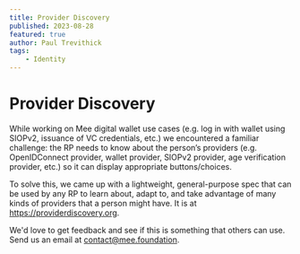 ```yaml
---
title: Provider Discovery
published: 2023-08-28
featured: true
author: Paul Trevithick
tags: 
    - Identity
---
```


# Provider Discovery

While working on Mee digital wallet use cases (e.g. log in with wallet using SIOPv2, issuance of VC credentials, etc.) we encountered a familiar challenge: the RP needs to know about the person’s providers (e.g. OpenIDConnect provider, wallet provider, SIOPv2 provider, age verification provider, etc.) so it can display appropriate buttons/choices.

To solve this, we came up with a lightweight, general-purpose spec that can be used by any RP to learn about, adapt to, and take advantage of many kinds of providers that a person might have. It is at https://providerdiscovery.org. 

We'd love to get feedback and see if this is something that others can use. Send us an email at contact@mee.foundation. 


